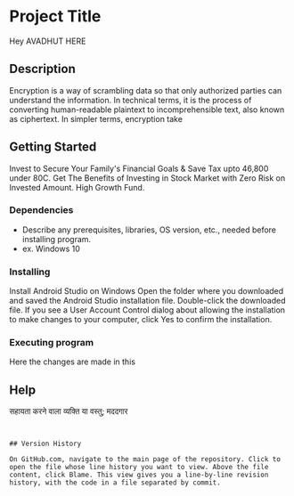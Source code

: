 # Project Title

Hey AVADHUT HERE

## Description

Encryption is a way of scrambling data so that only authorized parties can understand the information. In technical terms, it is the process of converting human-readable plaintext to incomprehensible text, also known as ciphertext. In simpler terms, encryption take

## Getting Started

Invest to Secure Your Family's Financial Goals & Save Tax upto 46,800 under 80C. Get The Benefits of Investing in Stock Market with Zero Risk on Invested Amount. High Growth Fund.
### Dependencies

* Describe any prerequisites, libraries, OS version, etc., needed before installing program.
* ex. Windows 10

### Installing

Install Android Studio on Windows
Open the folder where you downloaded and saved the Android Studio installation file.
Double-click the downloaded file.
If you see a User Account Control dialog about allowing the installation to make changes to your computer, click Yes to confirm the installation.


### Executing program

Here the changes are made in this


## Help

 
सहायता करने वाला व्‍यक्ति या वस्‍तु; मददगार
```


## Version History

On GitHub.com, navigate to the main page of the repository. Click to open the file whose line history you want to view. Above the file content, click Blame. This view gives you a line-by-line revision history, with the code in a file separated by commit.


